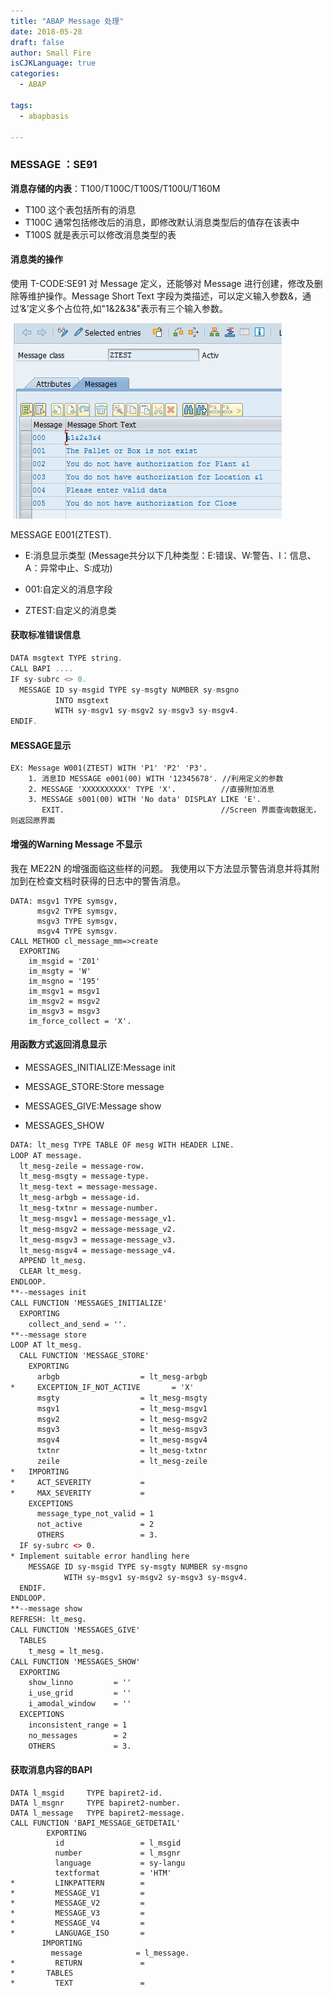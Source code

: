 ```yaml
---
title: "ABAP Message 处理"
date: 2018-05-28
draft: false
author: Small Fire
isCJKLanguage: true
categories: 
  - ABAP

tags: 
  - abapbasis

---
```


### MESSAGE ：SE91

**消息存储的内表**：T100/T100C/T100S/T100U/T160M

- T100 这个表包括所有的消息
- T100C 通常包括修改后的消息，即修改默认消息类型后的值存在该表中
- T100S 就是表示可以修改消息类型的表

#### 消息类的操作

使用 T-CODE:SE91 对 Message 定义，还能够对 Message 进行创建，修改及删除等维护操作。Message Short Text 字段为类描述，可以定义输入参数&，通过‘&’定义多个占位符,如"1&2&3&"表示有三个输入参数。

![定义消息类](/images/ABAP/SE91.jpg)

MESSAGE E001(ZTEST).

- E:消息显示类型 (Message共分以下几种类型：E:错误、W:警告、I：信息、A：异常中止、S:成功)


- 001:自定义的消息字段


- ZTEST:自定义的消息类


#### 获取标准错误信息

```javascript
DATA msgtext TYPE string.
CALL BAPI .... 
IF sy-subrc <> 0.
  MESSAGE ID sy-msgid TYPE sy-msgty NUMBER sy-msgno
          INTO msgtext
          WITH sy-msgv1 sy-msgv2 sy-msgv3 sy-msgv4.
ENDIF. 
```

#### MESSAGE显示

```JS
EX: Message W001(ZTEST) WITH 'P1' 'P2' 'P3'.
	1. 消息ID MESSAGE e001(00) WITH '12345678'. //利用定义的参数
	2. MESSAGE 'XXXXXXXXXX' TYPE 'X'.          //直接附加消息
	3. MESSAGE s001(00) WITH 'No data' DISPLAY LIKE 'E'.
   	   EXIT.                                   //Screen 界面查询数据无，则返回原界面
```

#### 增强的Warning Message 不显示

我在 ME22N 的增强面临这些样的问题。 我使用以下方法显示警告消息并将其附加到在检查文档时获得的日志中的警告消息。

```ABAP
DATA: msgv1 TYPE symsgv,
      msgv2 TYPE symsgv,
      msgv3 TYPE symsgv,
      msgv4 TYPE symsgv.
CALL METHOD cl_message_mm=>create
  EXPORTING
    im_msgid = 'Z01'
    im_msgty = 'W'
    im_msgno = '195'
    im_msgv1 = msgv1
    im_msgv2 = msgv2
    im_msgv3 = msgv3
    im_force_collect = 'X'.
```

#### 用函数方式返回消息显示

- MESSAGES_INITIALIZE:Message init

- MESSAGE_STORE:Store message
- MESSAGES_GIVE:Message show
- MESSAGES_SHOW

```html
DATA: lt_mesg TYPE TABLE OF mesg WITH HEADER LINE.
LOOP AT message.
  lt_mesg-zeile = message-row.
  lt_mesg-msgty = message-type.
  lt_mesg-text = message-message.
  lt_mesg-arbgb = message-id.
  lt_mesg-txtnr = message-number.
  lt_mesg-msgv1 = message-message_v1.
  lt_mesg-msgv2 = message-message_v2.
  lt_mesg-msgv3 = message-message_v3.
  lt_mesg-msgv4 = message-message_v4.
  APPEND lt_mesg.
  CLEAR lt_mesg.
ENDLOOP.
**--messages init
CALL FUNCTION 'MESSAGES_INITIALIZE'
  EXPORTING
    collect_and_send = ''.
**--message store
LOOP AT lt_mesg.
  CALL FUNCTION 'MESSAGE_STORE'
    EXPORTING
      arbgb                  = lt_mesg-arbgb
*     EXCEPTION_IF_NOT_ACTIVE       = 'X'
      msgty                  = lt_mesg-msgty
      msgv1                  = lt_mesg-msgv1
      msgv2                  = lt_mesg-msgv2
      msgv3                  = lt_mesg-msgv3
      msgv4                  = lt_mesg-msgv4
      txtnr                  = lt_mesg-txtnr
      zeile                  = lt_mesg-zeile
*   IMPORTING
*     ACT_SEVERITY           =
*     MAX_SEVERITY           =
    EXCEPTIONS
      message_type_not_valid = 1
      not_active             = 2
      OTHERS                 = 3.
  IF sy-subrc <> 0.
* Implement suitable error handling here
    MESSAGE ID sy-msgid TYPE sy-msgty NUMBER sy-msgno
            WITH sy-msgv1 sy-msgv2 sy-msgv3 sy-msgv4.
  ENDIF.
ENDLOOP.
**--message show
REFRESH: lt_mesg.
CALL FUNCTION 'MESSAGES_GIVE'
  TABLES
    t_mesg = lt_mesg.
CALL FUNCTION 'MESSAGES_SHOW'
  EXPORTING
    show_linno         = ''
    i_use_grid         = ''
    i_amodal_window    = ''
  EXCEPTIONS
    inconsistent_range = 1
    no_messages        = 2
    OTHERS             = 3.
```

#### 获取消息内容的BAPI

```JS
DATA l_msgid     TYPE bapiret2-id.
DATA l_msgnr     TYPE bapiret2-number.
DATA l_message   TYPE bapiret2-message.
CALL FUNCTION 'BAPI_MESSAGE_GETDETAIL'
        EXPORTING
          id                 = l_msgid
          number             = l_msgnr
          language           = sy-langu
          textformat         = 'HTM'
*         LINKPATTERN        =
*         MESSAGE_V1         =
*         MESSAGE_V2         =
*         MESSAGE_V3         =
*         MESSAGE_V4         =
*         LANGUAGE_ISO       =
       IMPORTING
         message            = l_message.
*         RETURN             =
*       TABLES
*         TEXT               =    
  
```
